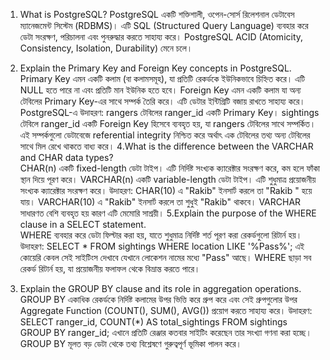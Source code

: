 1.	What is PostgreSQL? 
PostgreSQL একটি শক্তিশালী, ওপেন-সোর্স রিলেশনাল ডেটাবেস ম্যানেজমেন্ট সিস্টেম (RDBMS)। এটি SQL (Structured Query Language) ব্যবহার করে ডেটা সংরক্ষণ, পরিচালনা এবং পুনরুদ্ধার করতে সাহায্য করে। PostgreSQL ACID (Atomicity, Consistency, Isolation, Durability) মেনে চলে।
3. Explain the Primary Key and Foreign Key concepts in PostgreSQL.  
Primary Key এমন একটি কলাম (বা কলামসমূহ), যা প্রতিটি রেকর্ডকে ইউনিকভাবে চিহ্নিত করে। এটি NULL হতে পারে না এবং প্রতিটি মান ইউনিক হতে হবে।
Foreign Key এমন একটি কলাম যা অন্য টেবিলের Primary Key-এর সাথে সম্পর্ক তৈরি করে। এটি ডেটার ইন্টিগ্রিটি বজায় রাখতে সাহায্য করে।
PostgreSQL-এ উদাহরণ:
rangers টেবিলের ranger_id একটি Primary Key।
sightings টেবিলে ranger_id একটি Foreign Key হিসেবে ব্যবহৃত হয়, যা rangers টেবিলের সাথে সম্পর্কিত।
এই সম্পর্কগুলো ডেটাবেজে referential integrity নিশ্চিত করে  অর্থাৎ এক টেবিলের তথ্য অন্য টেবিলের সাথে মিল রেখে থাকতে বাধ্য করে।
4.What is the difference between the VARCHAR and CHAR data types?  
CHAR(n) একটি fixed-length ডেটা টাইপ। এটি নির্দিষ্ট সংখ্যক ক্যারেক্টার সংরক্ষণ করে, কম হলে ফাঁকা স্থান দিয়ে পূরণ করে।
VARCHAR(n) একটি variable-length ডেটা টাইপ। এটি শুধুমাত্র প্রয়োজনীয় সংখ্যক ক্যারেক্টার সংরক্ষণ করে।
উদাহরণ:
CHAR(10) এ "Rakib" ইনসার্ট করলে তা "Rakib     " হয়ে যায়।
VARCHAR(10) এ "Rakib" ইনসার্ট করলে তা শুধুই "Rakib" থাকবে।
VARCHAR সাধারণত বেশি ব্যবহৃত হয় কারণ এটি মেমোরি সাশ্রয়ী।
5.Explain the purpose of the WHERE clause in a SELECT statement.  
WHERE ব্যবহার করে ডেটা ফিল্টার করা হয়, যাতে শুধুমাত্র নির্দিষ্ট শর্ত পূরণ করা রেকর্ডগুলো রিটার্ন হয়।
উদাহরণ:
SELECT * FROM sightings WHERE location LIKE '%Pass%';
এই কোয়েরি কেবল সেই সাইটিংস দেখাবে যেখানে লোকেশন নামের মধ্যে "Pass" আছে।
WHERE ছাড়া সব রেকর্ড রিটার্ন হয়, যা প্রয়োজনীয় ফলাফল থেকে বিভ্রান্ত করতে পারে।

9. Explain the GROUP BY clause and its role in aggregation operations.
GROUP BY একাধিক রেকর্ডকে নির্দিষ্ট কলামের উপর ভিত্তি করে গ্রুপ করে এবং সেই গ্রুপগুলোর উপর Aggregate Function (COUNT(), SUM(), AVG()) প্রয়োগ করতে সাহায্য করে।
উদাহরণ:
SELECT ranger_id, COUNT(*) AS total_sightings
FROM sightings
GROUP BY ranger_id;
এখানে প্রতিটি রেঞ্জার কতবার সাইটিং করেছেন তার সংখ্যা গণনা করা হচ্ছে।
GROUP BY মূলত বড় ডেটা থেকে তথ্য বিশ্লেষণে গুরুত্বপূর্ণ ভূমিকা পালন করে।







